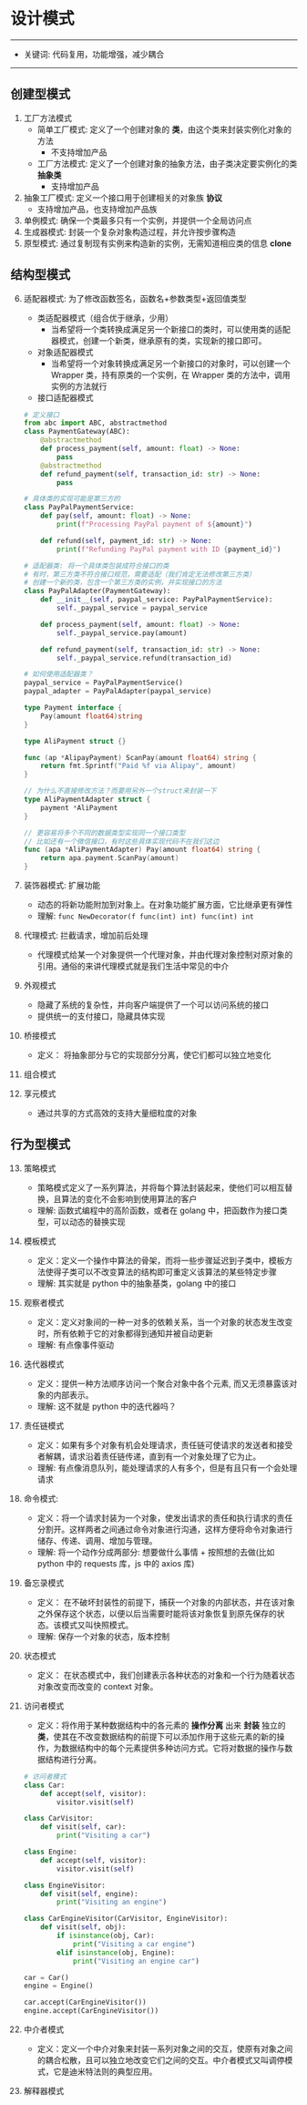 # 设计模式

---

- 关键词: 代码复用，功能增强，减少耦合

---

## 创建型模式

1. 工厂方法模式
   - 简单工厂模式: 定义了一个创建对象的 **类**，由这个类来封装实例化对象的方法
     - 不支持增加产品
   - 工厂方法模式: 定义了一个创建对象的抽象方法，由子类决定要实例化的类 **抽象类**
     - 支持增加产品
2. 抽象工厂模式: 定义一个接口用于创建相关的对象族 **协议**
   - 支持增加产品，也支持增加产品族
3. 单例模式: 确保一个类最多只有一个实例，并提供一个全局访问点
4. 生成器模式: 封装一个复杂对象构造过程，并允许按步骤构造
5. 原型模式: 通过复制现有实例来构造新的实例，无需知道相应类的信息 **clone**

## 结构型模式

6. 适配器模式: 为了修改函数签名，函数名+参数类型+返回值类型

   - 类适配器模式（组合优于继承，少用）
     - 当希望将一个类转换成满足另一个新接口的类时，可以使用类的适配器模式，创建一个新类，继承原有的类，实现新的接口即可。
   - 对象适配器模式
     - 当希望将一个对象转换成满足另一个新接口的对象时，可以创建一个 Wrapper 类，持有原类的一个实例，在 Wrapper 类的方法中，调用实例的方法就行
   - 接口适配器模式

   ```python
   # 定义接口
   from abc import ABC, abstractmethod
   class PaymentGateway(ABC):
       @abstractmethod
       def process_payment(self, amount: float) -> None:
           pass
       @abstractmethod
       def refund_payment(self, transaction_id: str) -> None:
           pass

   # 具体类的实现可能是第三方的
   class PayPalPaymentService:
       def pay(self, amount: float) -> None:
           print(f"Processing PayPal payment of ${amount}")

       def refund(self, payment_id: str) -> None:
           print(f"Refunding PayPal payment with ID {payment_id}")

   # 适配器类: 将一个具体类包装成符合接口的类
   # 有时，第三方类不符合接口规范，需要适配（我们肯定无法修改第三方类）
   # 创建一个新的类，包含一个第三方类的实例，并实现接口的方法
   class PayPalAdapter(PaymentGateway):
       def __init__(self, paypal_service: PayPalPaymentService):
           self._paypal_service = paypal_service

       def process_payment(self, amount: float) -> None:
           self._paypal_service.pay(amount)

       def refund_payment(self, transaction_id: str) -> None:
           self._paypal_service.refund(transaction_id)

   # 如何使用适配器类？
   paypal_service = PayPalPaymentService()
   paypal_adapter = PayPalAdapter(paypal_service)
   ```

   ```go
   type Payment interface {
       Pay(amount float64)string
   }

   type AliPayment struct {}

   func (ap *AlipayPayment) ScanPay(amount float64) string {
       return fmt.Sprintf("Paid %f via Alipay", amount)
   }

   // 为什么不直接修改方法？而要用另外一个struct来封装一下
   type AliPaymentAdapter struct {
       payment *AliPayment
   }

   // 更容易将多个不同的数据类型实现同一个接口类型
   // 比如还有一个微信接口，有时这些具体实现代码不在我们这边
   func (apa *AliPaymentAdapter) Pay(amount float64) string {
       return apa.payment.ScanPay(amount)
   }
   ```

7. 装饰器模式: 扩展功能
   - 动态的将新功能附加到对象上。在对象功能扩展方面，它比继承更有弹性
   - 理解: `func NewDecorator(f func(int) int) func(int) int`
8. 代理模式: 拦截请求，增加前后处理
   - 代理模式给某一个对象提供一个代理对象，并由代理对象控制对原对象的引用。通俗的来讲代理模式就是我们生活中常见的中介
9. 外观模式
   - 隐藏了系统的复杂性，并向客户端提供了一个可以访问系统的接口
   - 提供统一的支付接口，隐藏具体实现
10. 桥接模式
    - 定义： 将抽象部分与它的实现部分分离，使它们都可以独立地变化
11. 组合模式
12. 享元模式
    - 通过共享的方式高效的支持大量细粒度的对象

## 行为型模式

13. 策略模式
    - 策略模式定义了一系列算法，并将每个算法封装起来，使他们可以相互替换，且算法的变化不会影响到使用算法的客户
    - 理解: 函数式编程中的高阶函数，或者在 golang 中，把函数作为接口类型，可以动态的替换实现
14. 模板模式
    - 定义：定义一个操作中算法的骨架，而将一些步骤延迟到子类中，模板方法使得子类可以不改变算法的结构即可重定义该算法的某些特定步骤
    - 理解: 其实就是 python 中的抽象基类，golang 中的接口
15. 观察者模式
    - 定义：定义对象间的一种一对多的依赖关系，当一个对象的状态发生改变时，所有依赖于它的对象都得到通知并被自动更新
    - 理解: 有点像事件驱动
16. 迭代器模式
    - 定义：提供一种方法顺序访问一个聚合对象中各个元素, 而又无须暴露该对象的内部表示。
    - 理解: 这不就是 python 中的迭代器吗？
17. 责任链模式
    - 定义：如果有多个对象有机会处理请求，责任链可使请求的发送者和接受者解耦，请求沿着责任链传递，直到有一个对象处理了它为止。
    - 理解: 有点像消息队列，能处理请求的人有多个，但是有且只有一个会处理请求
18. 命令模式:
    - 定义：将一个请求封装为一个对象，使发出请求的责任和执行请求的责任分割开。这样两者之间通过命令对象进行沟通，这样方便将命令对象进行储存、传递、调用、增加与管理。
    - 理解: 将一个动作分成两部分: 想要做什么事情 + 按照想的去做(比如 python 中的 requests 库，js 中的 axios 库)
19. 备忘录模式
    - 定义： 在不破坏封装性的前提下，捕获一个对象的内部状态，并在该对象之外保存这个状态，以便以后当需要时能将该对象恢复到原先保存的状态。该模式又叫快照模式。
    - 理解: 保存一个对象的状态，版本控制
20. 状态模式
    - 定义： 在状态模式中，我们创建表示各种状态的对象和一个行为随着状态对象改变而改变的 context 对象。
21. 访问者模式

    - 定义：将作用于某种数据结构中的各元素的 **操作分离** 出来 **封装** 独立的 **类**，使其在不改变数据结构的前提下可以添加作用于这些元素的新的操作，为数据结构中的每个元素提供多种访问方式。它将对数据的操作与数据结构进行分离。

    ```python
    # 访问者模式
    class Car:
        def accept(self, visitor):
            visitor.visit(self)

    class CarVisitor:
        def visit(self, car):
            print("Visiting a car")

    class Engine:
        def accept(self, visitor):
            visitor.visit(self)

    class EngineVisitor:
        def visit(self, engine):
            print("Visiting an engine")

    class CarEngineVisitor(CarVisitor, EngineVisitor):
        def visit(self, obj):
            if isinstance(obj, Car):
                print("Visiting a car engine")
            elif isinstance(obj, Engine):
                print("Visiting an engine car")

    car = Car()
    engine = Engine()

    car.accept(CarEngineVisitor())
    engine.accept(CarEngineVisitor())
    ```

22. 中介者模式
    - 定义：定义一个中介对象来封装一系列对象之间的交互，使原有对象之间的耦合松散，且可以独立地改变它们之间的交互。中介者模式又叫调停模式，它是迪米特法则的典型应用。
23. 解释器模式
